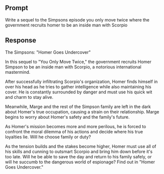 ## Prompt
Write a sequel to the Simpsons episode you only move twice where the government recruits homer to be an inside man with Scorpio

## Response
The Simpsons: "Homer Goes Undercover"

In this sequel to "You Only Move Twice," the government recruits Homer Simpson to be an inside man with Scorpio, a notorious international mastermind.

After successfully infiltrating Scorpio's organization, Homer finds himself in over his head as he tries to gather intelligence while also maintaining his cover. He is constantly surrounded by danger and must use his quick wit and charm to stay alive.

Meanwhile, Marge and the rest of the Simpson family are left in the dark about Homer's true occupation, causing a strain on their relationship. Marge begins to worry about Homer's safety and the family's future.

As Homer's mission becomes more and more perilous, he is forced to confront the moral dilemma of his actions and decide where his true loyalties lie. Will he choose family or duty?

As the tension builds and the stakes become higher, Homer must use all of his skills and cunning to outsmart Scorpio and bring him down before it's too late. Will he be able to save the day and return to his family safely, or will he succumb to the dangerous world of espionage? Find out in "Homer Goes Undercover."




